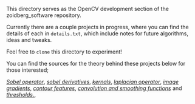 This directory serves as the OpenCV development section of the zoidberg_software repository. 

Currently there are a couple projects in progress, where you can find the details of each in `details.txt`, which include notes for future algorithms, ideas and tweaks.

Feel free to `clone` this directory to experiment!

You can find the sources for the theory behind these projects below for those interested; 

[*Sobel operator*](https://en.wikipedia.org/wiki/Sobel_operator),  [*sobel derivatives*](https://docs.opencv.org/2.4/doc/tutorials/imgproc/imgtrans/sobel_derivatives/sobel_derivatives.html), [*kernals*](https://www.projectrhea.org/rhea/index.php/Kernel_(linear_algebra)),
[*laplacian operator*](https://en.wikipedia.org/wiki/Laplace_operator), [*image gradients*](https://docs.opencv.org/3.4/d5/d0f/tutorial_py_gradients.html), [*contour features*](https://docs.opencv.org/3.4/dd/d49/tutorial_py_contour_features.html), 
[*convolution and smoothing functions*](https://www2.cs.duke.edu/courses/spring04/cps196.1/handouts/Image%20Processing.pdf) and [*thresholds.*](https://docs.opencv.org/2.4/doc/tutorials/imgproc/threshold/threshold.html), 
